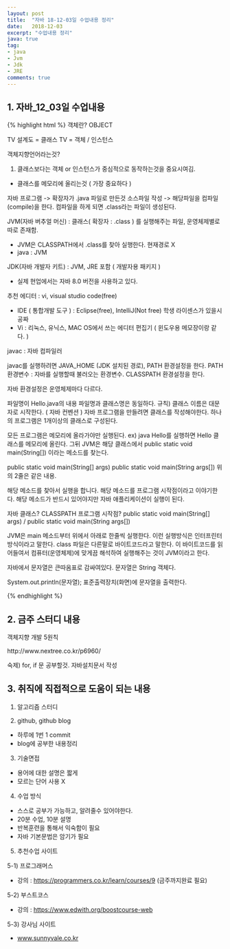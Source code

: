 ```yaml
---
layout: post
title:  "자바 18-12-03일 수업내용 정리"
date:   2018-12-03
excerpt: "수업내용 정리"
java: true
tag:
- java
- Jvm
- Jdk
- JRE
comments: true
---
```


## 1. 자바_12_03일 수업내용
{% highlight html %}
객체란? OBJECT

TV 설계도 = 클래스
TV = 객체 / 인스턴스

객체지향언어라는것? 
1) 클래스보다는 객체 or 인스턴스가 중심적으로 동작하는것을 중요시여김.
* 클래스를 메모리에 올리는것 ( 가장 중요하다 )

자바 프로그램 -> 확장자가 .java 파일로 만든것
소스파일 작성 -> 해당파일을 컴파일(compile)을 한다. 컴파일을 하게 되면 .class라는 파일이 생성된다.

JVM(자바 버추얼 머신) : 클래스( 확장자 : .class ) 를 실행해주는 파일, 운영체제별로 따로 존재함.
* JVM은 CLASSPATH에서 .class를 찾아 실행한다. 현재경로 X
* java : JVM

JDK(자바 개발자 키트) : JVM, JRE 포함 ( 개발자용 패키지 )  
* 실제 현업에서는 자바 8.0 버전을 사용하고 있다.

추천 에디터 : vi, visual studio code(free) 
* IDE ( 통합개발 도구 ) : Eclipse(free), IntelliJ(Not free) 학생 라이센스가 있을시 공짜 
* Vi : 리눅스, 유닉스, MAC OS에서 쓰는 에디터 편집기 ( 윈도우용 메모장이랑 같다. )

javac : 자바 컴파일러

javac를 실행하려면 JAVA_HOME (JDK 설치된 경로), PATH 환경설정을 한다.
PATH 환경변수 : 자바를 실행할때 불러오는 환경변수.
CLASSPATH 환경설정을 한다.

자바 환경설정은 운영체제마다 다르다.

파일명이 Hello.java의 내용
파일명과 클래스명은 동일하다. 규칙) 클래스 이름은 대문자로 시작한다. ( 자바 컨벤션 )
자바 프로그램을 만들려면 클래스를 작성해야한다. 하나의 프로그램은 1개이상의 클래스로 구성된다.

모든 프로그램은 메모리에 올라가야만 실행된다.
ex) java Hello를 실행하면 Hello 클래스를 메모리에 올린다.
그뒤 JVM은 해당 클래스에서 public static void main(String[]) 이라는 메소드를 찾는다.

public static void main(String[] args)
public static void main(String args[])
위의 2줄은 같은 내용.

해당 메소드를 찾아서 실행을 합니다. 해당 메소드를 프로그램 시작점이라고 이야기한다.
해당 메소드가 반드시 있어야지만 자바 애플리케이션이 실행이 된다.

자바 클래스? CLASSPATH
프로그램 시작점? public static void main(String[] args) / public static void main(String args[])

JVM은 main 메소드부터 위에서 아래로 한줄씩 실행한다. 이런 실행방식은 인터프린터 방식이라고 말한다.
class 파일은 다른말로 바이트코드라고 말한다.
이 바이트코드를 읽어들여서 컴퓨터(운영체제)에 맞게끔 해석하여 실행해주는 것이 JVM이라고 한다.

자바에서 문자열은 큰따옴표로 감싸여있다.
문자열은 String 객체다.

System.out.println(문자열);
표준출력장치(화면)에 문자열을 출력한다.

{% endhighlight %}

## 2. 금주 스터디 내용

<p>객체지향 개발 5원칙</p>
<p>http://www.nextree.co.kr/p6960/</p>
<p>숙제) for, if 문 공부할것. 자바설치문서 작성</p>

## 3. 취직에 직접적으로 도움이 되는 내용

1) 알고리즘 스터디

2) github, github blog

* 하루에 1번 1 commit
* blog에 공부한 내용정리

3) 기술면접

* 용어에 대한 설명은 짧게
* 모르는 단어 사용 X

4) 수업 방식

* 스스로 공부가 가능하고, 알려줄수 있어야한다.
* 20분 수업, 10분 설명
* 반복훈련을 통해서 익숙함이 필요
* 자바 기본문법은 암기가 필요

5) 추천수업 사이트

5-1) 프로그래머스
* 강의 : https://programmers.co.kr/learn/courses/9 (금주까지완료 필요)

5-2) 부스트코스
* 강의 : https://www.edwith.org/boostcourse-web

5-3) 강사님 사이트
* www.sunnyvale.co.kr
